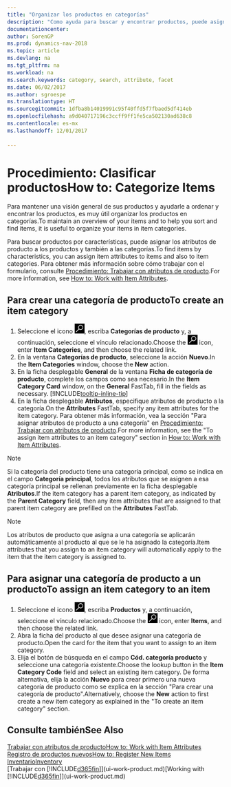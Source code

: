```yaml
---
title: "Organizar los productos en categorías"
description: "Como ayuda para buscar y encontrar productos, puede asignar atributos de producto y organizar los productos en categorías."
documentationcenter: 
author: SorenGP
ms.prod: dynamics-nav-2018
ms.topic: article
ms.devlang: na
ms.tgt_pltfrm: na
ms.workload: na
ms.search.keywords: category, search, attribute, facet
ms.date: 06/02/2017
ms.author: sgroespe
ms.translationtype: HT
ms.sourcegitcommit: 1dfba8b14019991c95f40ffd5f7fbaed5df414eb
ms.openlocfilehash: a9d040717196c3ccff9ff1fe5ca502130ad638c8
ms.contentlocale: es-mx
ms.lasthandoff: 12/01/2017

---
```

# <a name="how-to-categorize-items"></a><span data-ttu-id="04239-103">Procedimiento: Clasificar productos</span><span class="sxs-lookup"><span data-stu-id="04239-103">How to: Categorize Items</span></span>
<span data-ttu-id="04239-104">Para mantener una visión general de sus productos y ayudarle a ordenar y encontrar los productos, es muy útil organizar los productos en categorías.</span><span class="sxs-lookup"><span data-stu-id="04239-104">To maintain an overview of your items and to help you sort and find items, it is useful to organize your items in item categories.</span></span>

<span data-ttu-id="04239-105">Para buscar productos por características, puede asignar los atributos de producto a los productos y también a las categorías.</span><span class="sxs-lookup"><span data-stu-id="04239-105">To find items by characteristics, you can assign item attributes to items and also to item categories.</span></span> <span data-ttu-id="04239-106">Para obtener más información sobre cómo trabajar con el formulario, consulte [Procedimiento: Trabajar con atributos de producto](inventory-how-work-item-attributes.md).</span><span class="sxs-lookup"><span data-stu-id="04239-106">For more information, see [How to: Work with Item Attributes](inventory-how-work-item-attributes.md).</span></span>

## <a name="to-create-an-item-category"></a><span data-ttu-id="04239-107">Para crear una categoría de producto</span><span class="sxs-lookup"><span data-stu-id="04239-107">To create an item category</span></span>
1. <span data-ttu-id="04239-108">Seleccione el icono ![Buscar página o informe](media/ui-search/search_small.png "icono Buscar página o informe"), escriba **Categorías de producto** y, a continuación, seleccione el vínculo relacionado.</span><span class="sxs-lookup"><span data-stu-id="04239-108">Choose the ![Search for Page or Report](media/ui-search/search_small.png "Search for Page or Report icon") icon, enter **Item Categories**, and then choose the related link.</span></span>
2. <span data-ttu-id="04239-109">En la ventana **Categorías de producto**, seleccione la acción **Nuevo**.</span><span class="sxs-lookup"><span data-stu-id="04239-109">In the **Item Categories** window, choose the **New** action.</span></span>
3. <span data-ttu-id="04239-110">En la ficha desplegable **General** de la ventana **Ficha de categoría de producto**, complete los campos como sea necesario.</span><span class="sxs-lookup"><span data-stu-id="04239-110">In the **Item Category Card** window, on the **General** FastTab, fill in the fields as necessary.</span></span> [!INCLUDE[tooltip-inline-tip](includes/tooltip-inline-tip_md.md)]
4. <span data-ttu-id="04239-111">En la ficha desplegable **Atributos**, especifique atributos de producto a la categoría.</span><span class="sxs-lookup"><span data-stu-id="04239-111">On the **Attributes** FastTab, specify any item attributes for the item category.</span></span> <span data-ttu-id="04239-112">Para obtener más información, vea la sección "Para asignar atributos de producto a una categoría" en [Procedimiento: Trabajar con atributos de producto](inventory-how-work-item-attributes.md).</span><span class="sxs-lookup"><span data-stu-id="04239-112">For more information, see the "To assign item attributes to an item category" section in [How to: Work with Item Attributes](inventory-how-work-item-attributes.md).</span></span>

> [!NOTE]  
>   <span data-ttu-id="04239-113">Si la categoría del producto tiene una categoría principal, como se indica en el campo **Categoría principal**, todos los atributos que se asignen a esa categoría principal se rellenan previamente en la ficha desplegable **Atributos**.</span><span class="sxs-lookup"><span data-stu-id="04239-113">If the item category has a parent item category, as indicated by the **Parent Category** field, then any item attributes that are assigned to that parent item category are prefilled on the **Attributes** FastTab.</span></span>

> [!NOTE]  
>   <span data-ttu-id="04239-114">Los atributos de producto que asigna a una categoría se aplicarán automáticamente al producto al que se le ha asignado la categoría.</span><span class="sxs-lookup"><span data-stu-id="04239-114">Item attributes that you assign to an item category will automatically apply to the item that the item category is assigned to.</span></span>

## <a name="to-assign-an-item-category-to-an-item"></a><span data-ttu-id="04239-115">Para asignar una categoría de producto a un producto</span><span class="sxs-lookup"><span data-stu-id="04239-115">To assign an item category to an item</span></span>
1. <span data-ttu-id="04239-116">Seleccione el icono ![Buscar página o informe](media/ui-search/search_small.png "icono Buscar página o informe"), escriba **Productos** y, a continuación, seleccione el vínculo relacionado.</span><span class="sxs-lookup"><span data-stu-id="04239-116">Choose the ![Search for Page or Report](media/ui-search/search_small.png "Search for Page or Report icon") icon, enter **Items**, and then choose the related link.</span></span>
2. <span data-ttu-id="04239-117">Abra la ficha del producto al que desee asignar una categoría de producto.</span><span class="sxs-lookup"><span data-stu-id="04239-117">Open the card for the item that you want to assign to an item category.</span></span>
3. <span data-ttu-id="04239-118">Elija el botón de búsqueda en el campo **Cód. categoría producto** y seleccione una categoría existente.</span><span class="sxs-lookup"><span data-stu-id="04239-118">Choose the lookup button in the **Item Category Code** field and select an existing item category.</span></span> <span data-ttu-id="04239-119">De forma alternativa, elija la acción **Nuevo** para crear primero una nueva categoría de producto como se explica en la sección "Para crear una categoría de producto".</span><span class="sxs-lookup"><span data-stu-id="04239-119">Alternatively, choose the **New** action to first create a new item category as explained in the "To create an item category" section.</span></span>

## <a name="see-also"></a><span data-ttu-id="04239-120">Consulte también</span><span class="sxs-lookup"><span data-stu-id="04239-120">See Also</span></span>
[<span data-ttu-id="04239-121">Trabajar con atributos de producto</span><span class="sxs-lookup"><span data-stu-id="04239-121">How to: Work with Item Attributes</span></span>](inventory-how-work-item-attributes.md)  
[<span data-ttu-id="04239-122">Registro de productos nuevos</span><span class="sxs-lookup"><span data-stu-id="04239-122">How to: Register New Items</span></span>](inventory-how-register-new-items.md)  
[<span data-ttu-id="04239-123">Inventario</span><span class="sxs-lookup"><span data-stu-id="04239-123">Inventory</span></span>](inventory-manage-inventory.md)  
<span data-ttu-id="04239-124">[Trabajar con [!INCLUDE[d365fin](includes/d365fin_md.md)]](ui-work-product.md)</span><span class="sxs-lookup"><span data-stu-id="04239-124">[Working with [!INCLUDE[d365fin](includes/d365fin_md.md)]](ui-work-product.md)</span></span>

